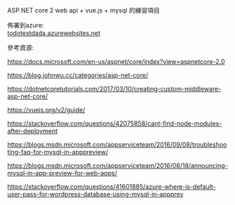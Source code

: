 

ASP.NET core 2 web api + vue.js + mysql 的練習項目

佈署到azure:   
[todotestdada.azurewebsites.net](https://todotestdada.azurewebsites.net/)

參考資源:

https://docs.microsoft.com/en-us/aspnet/core/index?view=aspnetcore-2.0

https://blog.johnwu.cc/categories/asp-net-core/

https://dotnetcoretutorials.com/2017/03/10/creating-custom-middleware-asp-net-core/

https://vuejs.org/v2/guide/

https://stackoverflow.com/questions/42075858/cant-find-node-modules-after-deployment

https://blogs.msdn.microsoft.com/appserviceteam/2016/09/08/troubleshooting-faq-for-mysql-in-apppreview/

https://blogs.msdn.microsoft.com/appserviceteam/2016/08/18/announcing-mysql-in-app-preview-for-web-apps/

https://stackoverflow.com/questions/41601885/azure-where-is-default-user-pass-for-wordpress-database-using-mysql-in-appprev

